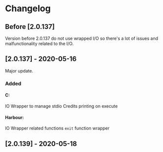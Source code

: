 # Changelog

## Before [2.0.137]
Version before 2.0.137 do not use wrapped I/O so there's a lot 
of issues and malfunctionality related to the I/O. 

## [2.0.137] - 2020-05-16
Major update.

### Added
#### C:
IO Wrapper to manage stdio
Credits printing on execute

#### Harbour: 
IO Wrapper related functions
`exit` function wrapper

## [2.0.139] - 2020-05-18

